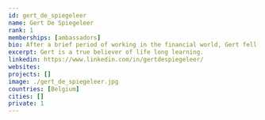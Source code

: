 ```yaml
---
id: gert_de_spiegeleer
name: Gert De Spiegeleer
rank: 1
memberships: [ambassadors]
bio: After a brief period of working in the financial world, Gert fell in love with education. He has been teaching (business) economics and accounting in a secondary school in Flanders for years. Gert became the schoolmanager in 2008 and in 2016 he was elected general manager of his schoolcommunity. Gert is a true believer of life long learning. Ambassador fell in love with Threefold I strongly believe that IT can help to create a better world and that is exactly the mission of the ThreeFold Foundation. Every human being, born on this planet should have acces to good education and equal chances in the pursuit of happiness. We need to create a legacy of a greener, healthier and happier world for our children. 
excerpt: Gert is a true believer of life long learning.
linkedin: https://www.linkedin.com/in/gertdespiegeleer/
websites: 
projects: []
image: ./gert_de_spiegeleer.jpg
countries: [Belgium]
cities: []
private: 1
---
```

